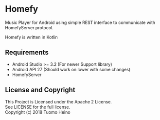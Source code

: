 # Homefy
Music Player for Android using simple REST interface to communicate with HomefyServer protocol.

Homefy is written in Kotlin

## Requirements

 - Android Studio >= 3.2 (For newer Support library)
 - Android API 27 (Should work on lower with some changes)
 - HomefyServer

## License and Copyright
 This Project is Licensed under the Apache 2 License.  
 See LICENSE for the full license.  
 Copyright (c) 2018 Tuomo Heino
